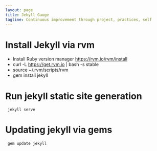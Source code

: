 ```yaml
---
layout: page
title: Jekyll Gauge 
tagline: Continuous improvement through project, practices, self
---
```


# Install Jekyll via rvm
* Install Ruby version manager https://rvm.io/rvm/install
* curl -L https://get.rvm.io | bash -s stable
* source ~/.rvm/scripts/rvm
* gem install jekyll

# Run jekyll static site generation

     jekyll serve

# Updating jekyll via gems

     gem update jekyll
